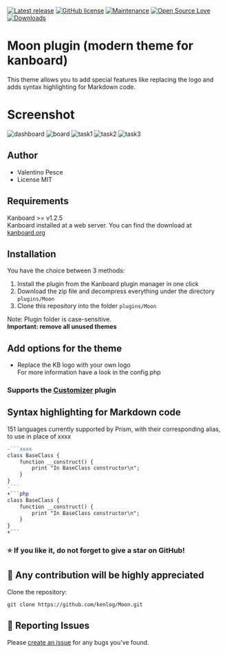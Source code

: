 [![Latest release](https://img.shields.io/github/release/kenlog/Moon.svg)](https://github.com/kenlog/Moon/releases)
[![GitHub license](https://img.shields.io/github/license/Naereen/StrapDown.js.svg)](https://github.com/kenlog/Moon/blob/master/LICENSE)
[![Maintenance](https://img.shields.io/badge/Maintained%3F-yes-green.svg)](https://github.com/kenlog/Moon/graphs/contributors)
[![Open Source Love](https://badges.frapsoft.com/os/v1/open-source.svg?v=103)]()
[![Downloads](https://img.shields.io/github/downloads/kenlog/Moon/total.svg)](https://github.com/kenlog/Moon/releases)

# Moon plugin (modern theme for kanboard)

This theme allows you to add special features like replacing the logo and adds syntax highlighting for Markdown code.

# Screenshot
![dashboard](https://user-images.githubusercontent.com/11728231/47354997-877d4980-d6c0-11e8-9cd5-205d28e04b42.png)
![board](https://user-images.githubusercontent.com/11728231/47355000-89dfa380-d6c0-11e8-80df-41387c603ceb.png)
![task1](https://user-images.githubusercontent.com/11728231/47355004-8ba96700-d6c0-11e8-8f20-9a4f1e3c3038.png)
![task2](https://user-images.githubusercontent.com/11728231/47355009-8cda9400-d6c0-11e8-8b4b-bf1e222c8c89.png)
![task3](https://user-images.githubusercontent.com/11728231/47355014-8ea45780-d6c0-11e8-8293-061ba548783b.png)

Author
------------
- Valentino Pesce
- License MIT

Requirements
------------
Kanboard >= v1.2.5  
Kanboard installed at a web server.
You can find the download at [kanboard.org](https://kanboard.org/)

Installation
------------
You have the choice between 3 methods:

1. Install the plugin from the Kanboard plugin manager in one click
2. Download the zip file and decompress everything under the directory `plugins/Moon`
3. Clone this repository into the folder `plugins/Moon`

Note: Plugin folder is case-sensitive.  
**Important: remove all unused themes**

Add options for the theme
------------
- Replace the KB logo with your own logo  
For more information have a look in the config.php  
### Supports the [Customizer](https://github.com/creecros/Customizer) plugin

Syntax highlighting for Markdown code
------------
151 languages currently supported by Prism, with their corresponding alias, to use in place of xxxx
 
```diff
-```xxxx
class BaseClass {
    function __construct() {
        print "In BaseClass constructor\n";
    }
}
-```
+```php
class BaseClass {
    function __construct() {
        print "In BaseClass constructor\n";
    }
}
+```
```

### :star: If you like it, do not forget to give a star on GitHub!

:construction_worker: Any contribution will be highly appreciated
------------
Clone the repository: 
```console 
git clone https://github.com/kenlog/Moon.git
```
:bug: Reporting Issues
------------
Please [create an issue](https://github.com/kenlog/Moon/issues) for any bugs you've found.
